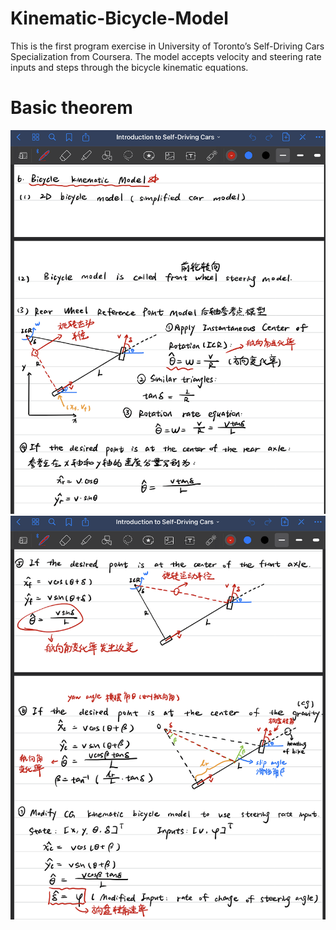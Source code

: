 # Kinematic-Bicycle-Model
This is the first program exercise in University of Toronto’s Self-Driving Cars Specialization from Coursera. The model accepts velocity and steering rate inputs and steps through the bicycle kinematic equations.

# Basic theorem
![Bicycle Kinematic Model](https://github.com/VincentAC-stack/Kinematic-Bicycle-Model/blob/main/Bicycle%20Kinematic%20Model.png "Bicycle Kinematic Model")
![Bicycle Kinematic Model2](https://github.com/VincentAC-stack/Kinematic-Bicycle-Model/blob/main/Bicycle%20Kinematic%20Model_2.png "Bicycle Kinematic Model2")
